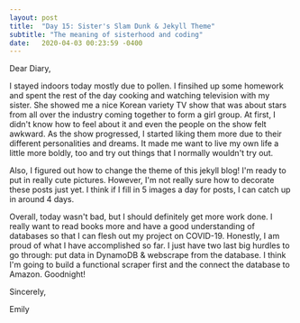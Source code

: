 ```yaml
---
layout: post
title:  "Day 15: Sister's Slam Dunk & Jekyll Theme"
subtitle: "The meaning of sisterhood and coding"
date:   2020-04-03 00:23:59 -0400
---
```


Dear Diary,

I stayed indoors today mostly due to pollen. I finsihed up some homework and spent the rest of the day cooking and watching television with my sister. She showed me a nice Korean variety TV show that was about stars from all over the industry coming together to form a girl group. At first, I didn't know how to feel about it and even the people on the show felt awkward. As the show progressed, I started liking them more due to their different personalities and dreams. It made me want to live my own life a little more boldly, too and try out things that I normally wouldn't try out.

Also, I figured out how to change the theme of this jekyll blog! I'm ready to put in really cute pictures. However, I'm not really sure how to decorate these posts just yet. I think if I fill in 5 images a day for posts, I can catch up in around 4 days. 

Overall, today wasn't bad, but I should definitely get more work done. I really want to read books more and have a good understanding of databases so that I can flesh out my project on COVID-19. Honestly, I am proud of what I have accomplished so far. I just have two last big hurdles to go through: put data in DynamoDB & webscrape from the database. I think I'm going to build a functional scraper first and the connect the database to Amazon. Goodnight!


Sincerely,

Emily